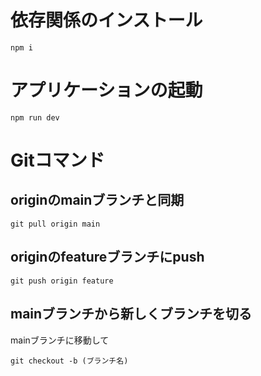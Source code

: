 # 依存関係のインストール
```
npm i
```
# アプリケーションの起動
```
npm run dev
```
# Gitコマンド
## originのmainブランチと同期
```
git pull origin main
```
## originのfeatureブランチにpush
```
git push origin feature
```
## mainブランチから新しくブランチを切る
mainブランチに移動して
```
git checkout -b (ブランチ名)
```
